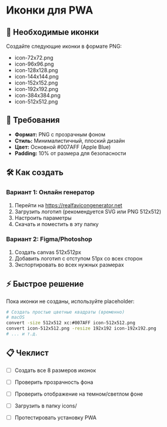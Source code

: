 # Иконки для PWA

## 📝 Необходимые иконки

Создайте следующие иконки в формате PNG:

- icon-72x72.png
- icon-96x96.png
- icon-128x128.png
- icon-144x144.png
- icon-152x152.png
- icon-192x192.png
- icon-384x384.png
- icon-512x512.png

## 🎨 Требования

- **Формат:** PNG с прозрачным фоном
- **Стиль:** Минималистичный, плоский дизайн
- **Цвет:** Основной #007AFF (Apple Blue)
- **Padding:** 10% от размера для безопасности

## 🛠️ Как создать

### Вариант 1: Онлайн генератор

1. Перейти на https://realfavicongenerator.net
2. Загрузить логотип (рекомендуется SVG или PNG 512x512)
3. Настроить параметры
4. Скачать и поместить в эту папку

### Вариант 2: Figma/Photoshop

1. Создать canvas 512x512px
2. Добавить логотип с отступом 51px со всех сторон
3. Экспортировать во всех нужных размерах

## ⚡ Быстрое решение

Пока иконки не созданы, используйте placeholder:

```bash
# Создать простые цветные квадраты (временно)
# macOS
convert -size 512x512 xc:#007AFF icon-512x512.png
convert icon-512x512.png -resize 192x192 icon-192x192.png
# ... и т.д.
```

## 📋 Чеклист

- [ ] Создать все 8 размеров иконок
- [ ] Проверить прозрачность фона
- [ ] Проверить отображение на темном/светлом фоне
- [ ] Загрузить в папку icons/
- [ ] Протестировать установку PWA

